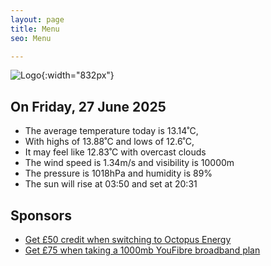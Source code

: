 ```yaml
---
layout: page
title: Menu
seo: Menu

---
```


![Logo](/images/logo.jpg){:width="832px"}

<!-- weather_marker starts -->
## On Friday, 27 June 2025

- The average temperature today is 13.14˚C,
- With highs of 13.88˚C and lows of 12.6˚C,
- It may feel like 12.83˚C with overcast clouds
- The wind speed is 1.34m/s and visibility is 10000m
- The pressure is 1018hPa and humidity is 89%
- The sun will rise at 03:50 and set at 20:31

<!-- weather_marker ends -->

## Sponsors

- [Get £50 credit when switching to Octopus Energy](https://bit.ly/3oD1nnS)
- [Get £75 when taking a 1000mb YouFibre broadband plan](https://aklam.io/91zWhU?)
